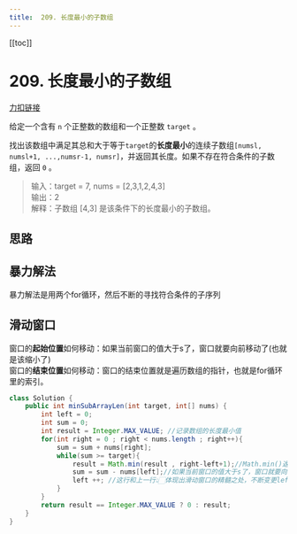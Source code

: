 ```yaml
---
title:  209. 长度最小的子数组
---
```

[[toc]]
# 209. 长度最小的子数组
[力扣链接](https://leetcode.cn/problems/minimum-size-subarray-sum/)

给定一个含有 `n` 个正整数的数组和一个正整数 `target` 。

找出该数组中满足其总和大于等于`target`的**长度最小**的连续子数组`[numsl, numsl+1, ...,numsr-1, numsr]`，并返回其长度。如果不存在符合条件的子数组，返回 `0` 。

> 输入：target = 7, nums = [2,3,1,2,4,3]  
输出：2  
解释：子数组 [4,3] 是该条件下的长度最小的子数组。

## 思路  

## 暴力解法
暴力解法是用两个for循环，然后不断的寻找符合条件的子序列
## 滑动窗口
窗口的**起始位置**如何移动：如果当前窗口的值大于s了，窗口就要向前移动了(也就是该缩小了)  
窗口的**结束位置**如何移动：窗口的结束位置就是遍历数组的指针，也就是for循环里的索引。
~~~java
class Solution {
    public int minSubArrayLen(int target, int[] nums) {
        int left = 0;
        int sum = 0;
        int result = Integer.MAX_VALUE; //记录数组的长度最小值
        for(int right = 0 ; right < nums.length ; right++){
            sum = sum + nums[right];
            while(sum >= target){
                result = Math.min(result , right-left+1);//Math.min()返回最小值   子序列的长度为right-left+1
                sum = sum - nums[left];//如果当前窗口的值大于s了，窗口就要向前移动了（也就是该缩小了）。
                left ++; //这行和上一行👆🏻体现出滑动窗口的精髓之处，不断变更left
            }
        }
        return result == Integer.MAX_VALUE ? 0 : result;
    }
}
~~~